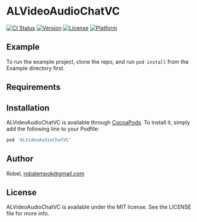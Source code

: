 # ALVideoAudioChatVC

[![CI Status](http://img.shields.io/travis/IvanKlipok/ALVideoAudioChatVC.svg?style=flat)](https://travis-ci.org/IvanKlipok/ALVideoAudioChatVC)
[![Version](https://img.shields.io/cocoapods/v/ALVideoAudioChatVC.svg?style=flat)](http://cocoapods.org/pods/ALVideoAudioChatVC)
[![License](https://img.shields.io/cocoapods/l/ALVideoAudioChatVC.svg?style=flat)](http://cocoapods.org/pods/ALVideoAudioChatVC)
[![Platform](https://img.shields.io/cocoapods/p/ALVideoAudioChatVC.svg?style=flat)](http://cocoapods.org/pods/ALVideoAudioChatVC)

## Example

To run the example project, clone the repo, and run `pod install` from the Example directory first.

## Requirements

## Installation

ALVideoAudioChatVC is available through [CocoaPods](http://cocoapods.org). To install
it, simply add the following line to your Podfile:

```ruby
pod 'ALVideoAudioChatVC'
```

## Author

Robel, robalempok@gmail.com

## License

ALVideoAudioChatVC is available under the MIT license. See the LICENSE file for more info.
